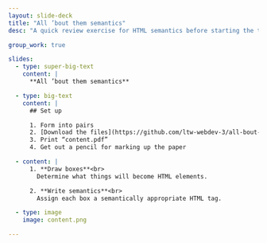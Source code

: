 ```yaml
---
layout: slide-deck
title: "All ’bout them semantics"
desc: "A quick review exercise for HTML semantics before starting the term."

group_work: true

slides:
  - type: super-big-text
    content: |
      **All ’bout them semantics**

  - type: big-text
    content: |
      ## Set up

      1. Form into pairs
      2. [Download the files](https://github.com/ltw-webdev-3/all-bout-them-semantics/archive/master.zip)
      3. Print “content.pdf”
      4. Get out a pencil for marking up the paper

  - content: |
      1. **Draw boxes**<br>
        Determine what things will become HTML elements.

      2. **Write semantics**<br>
        Assign each box a semantically appropriate HTML tag.

  - type: image
    image: content.png

---
```

